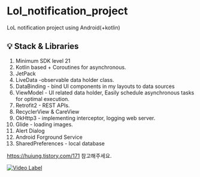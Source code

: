 # Lol_notification_project
 LoL notification project using Android(+kotlin)


<h2> 💡 Stack & Libraries </h2>

<ol>
 <li> Minimum SDK level 21 </li>
 <li>Kotlin based + Coroutines for asynchronous.</li>
 <li>JetPack </li>
 <li>LiveData -observable data holder class. </li>
 <li>DataBinding -  bind UI components in my layouts to data sources  </li>
 <li>ViewModel - UI related data holder, Easily schedule asynchronous tasks for optimal execution. </li>
 <li>Retrofit2 - REST APIs. </li>
 <li>RecyclerView & CareView </li>
 <li>OkHttp3 - implementing interceptor, logging web server. </li>
 <li>Glide - loading images. </li>
 <li>Alert Dialog </li>
 <li>Android Forground Service </li>
 <li>SharedPreferences - local database </li>
</ol>













https://huiung.tistory.com/171 참고해주세요.

[![Video Label](https://img.youtube.com/vi/X5Uy-_AatNI/0.jpg)](https://youtu.be/X5Uy-_AatNI?t=0s)
